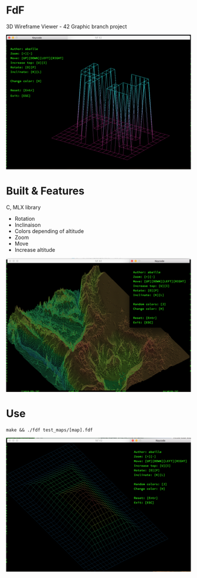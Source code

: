 # FdF
3D Wireframe Viewer - 42 Graphic branch project

<img src="gitimg/1.png" width=700>

# Built & Features

C, MLX library
* Rotation
* Inclinaison
* Colors depending of altitude
* Zoom
* Move
* Increase altitude

<img src="gitimg/2.png" width=700>

# Use

```
make && ./fdf test_maps/[map].fdf
```
<img src="gitimg/3.png" width=700>
